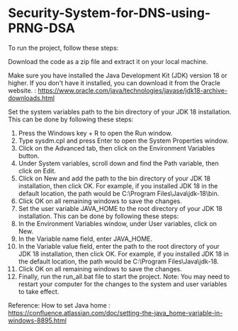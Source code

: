 # Security-System-for-DNS-using-PRNG-DSA

To run the project, follow these steps:

Download the code as a zip file and extract it on your local machine.

Make sure you have installed the Java Development Kit (JDK) version 18 or higher. If you don't have it installed, you can download it from the Oracle website. : https://www.oracle.com/java/technologies/javase/jdk18-archive-downloads.html

Set the system variables path to the bin directory of your JDK 18 installation. This can be done by following these steps:

1. Press the Windows key + R to open the Run window.
2. Type sysdm.cpl and press Enter to open the System Properties window.
3. Click on the Advanced tab, then click on the Environment Variables button.
4. Under System variables, scroll down and find the Path variable, then click on Edit.
5. Click on New and add the path to the bin directory of your JDK 18 installation, then click OK. For example, if you installed JDK 18 in the default location, the path would be C:\Program Files\Java\jdk-18\bin.
6. Click OK on all remaining windows to save the changes.
7. Set the user variable JAVA_HOME to the root directory of your JDK 18 installation. This can be done by following these steps:
8. In the Environment Variables window, under User variables, click on New.
9. In the Variable name field, enter JAVA_HOME.
10. In the Variable value field, enter the path to the root directory of your JDK 18 installation, then click OK. For example, if you installed JDK 18 in the default location, the path would be C:\Program Files\Java\jdk-18.
11. Click OK on all remaining windows to save the changes.
12. Finally, run the run_all.bat file to start the project.
Note: You may need to restart your computer for the changes to the system and user variables to take effect.

Reference: How to set Java home : https://confluence.atlassian.com/doc/setting-the-java_home-variable-in-windows-8895.html
